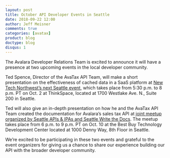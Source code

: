 ```yaml
---
layout: post
title: October API Developer Events in Seattle
date: 2018-09-22 12:00
author: Jeff Meisner
comments: true
categories: [avatax]
product: blog
doctype: blog
disqus: 1
---
```


The Avalara Developer Relations Team is excited to announce it will have a presence at two upcoming events in the local developer community.

Ted Spence, Director of the AvaTax API Team, will make a short presentation on the effectiveness of cached data in a SaaS platform at [New Tech Northwest’s next Seattle event](https://www.newtechnorthwest.com/new-tech-seattle-october-2-2018/), which takes place from 5:30 p.m. to 8 p.m. PT on Oct. 2 at ThinkSpace, located at 1700 Westlake Ave. N., Suite 200 in Seattle.

Ted will also give an in-depth presentation on how he and the AvaTax API Team created the documentation for Avalara’s sales tax API at [joint meetup organized by Seattle APIs & IPAs and Seattle Write the Docs](https://www.meetup.com/seattle-api/events/254623048/?rv=ea1_v2&_xtd=gatlbWFpbF9jbGlja9oAJDVkZTdhZGNiLWMzOTctNDA1Ni04MDE5LThhNGY4OWY5OTE3Mg). The meetup takes place from 6 p.m. to 9 p.m. PT on Oct. 10 at the Best Buy Technology Development Center located at 1000 Denny Way, 8th Floor in Seattle.

We’re excited to be participating in these two events and grateful to the event organizers for giving us a chance to share our experience building our API with the broader developer community.
